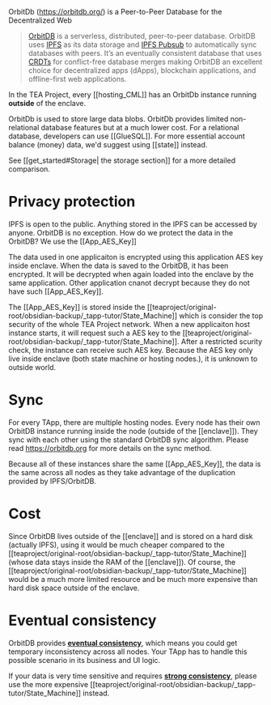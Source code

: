 OrbitDb (https://orbitdb.org/) is a Peer-to-Peer Database for the Decentralized Web
> [OrbitDB](https://github.com/orbitdb/orbit-db) is a serverless, distributed, peer-to-peer database. OrbitDB uses [IPFS](https://ipfs.io/) as its data storage and [IPFS Pubsub](https://github.com/ipfs/go-ipfs/blob/master/core/commands/pubsub.go#L23) to automatically sync databases with peers. It’s an eventually consistent database that uses [CRDTs](https://en.wikipedia.org/wiki/Conflict-free_replicated_data_type) for conflict-free database merges making OrbitDB an excellent choice for decentralized apps (dApps), blockchain applications, and offline-first web applications.

In the TEA Project, every [[hosting_CML]] has an OrbitDb instance running **outside** of the enclave. 

OrbitDb is used to store large data blobs. OrbitDb provides limited non-relational database features but at a much lower cost. For a relational database, developers can use [[GlueSQL]]. For more essential account balance (money) data, we'd suggest using [[state]] instead.

See [[get_started#Storage| the storage section]] for a more detailed comparison.

# Privacy protection
IPFS is open to the public. Anything stored in the IPFS can be accessed by anyone. OrbitDB is no exception. How do we protect the data in the OrbitDB? We use the [[App_AES_Key]] 

The data used in one applicaiton is encrypted using this application AES key inside enclave. When the data is saved to the OrbitDB, it has been encrypted. It will be decrypted when again loaded into the enclave by the same application. Other application cnanot decrypt because they do not have such [[App_AES_Key]].

The [[App_AES_Key]] is stored inside the [[teaproject/original-root/obsidian-backup/_tapp-tutor/State_Machine]] which is consider the top security of the whole TEA Project network. When a new applicaiton host instance starts, it will request such a AES key to the [[teaproject/original-root/obsidian-backup/_tapp-tutor/State_Machine]]. After a restricted scurity check, the instance can receive such AES key. Because the AES key only live inside enclave (both state machine or hosting nodes.), it is unknown to outside world.

# Sync
For every TApp, there are multiple hosting nodes. Every node has their own OrbitDB instance running inside the node (outside of the [[enclave]]). They sync with each other using the standard OrbitDB sync algorithm. Please read https://orbitdb.org for more details on the sync method.  

Because all of these instances share the same [[App_AES_Key]], the data is the same across all nodes as they take advantage of the duplication provided by IPFS/OrbitDB.

# Cost
Since OrbitDB lives outside of the [[enclave]] and is stored on a hard disk (actually IPFS), using it would be much cheaper compared to the [[teaproject/original-root/obsidian-backup/_tapp-tutor/State_Machine]] (whose data stays inside the RAM of the [[enclave]]). Of course, the [[teaproject/original-root/obsidian-backup/_tapp-tutor/State_Machine]] would be a much more limited resource and be much more expensive than hard disk space outside of the enclave.

# Eventual consistency
OrbitDB provides [**eventual consistency**](https://en.wikipedia.org/wiki/Eventual_consistency), which means you could get temporary inconsistency across all nodes. Your TApp has to handle this possible scenario in its business and UI logic.

If your data is very time sensitive and requires [**strong consistency**](https://en.wikipedia.org/wiki/Strong_consistency), please use the more expensive [[teaproject/original-root/obsidian-backup/_tapp-tutor/State_Machine]] instead.

